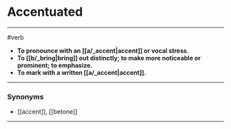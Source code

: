 # Accentuated
---
#verb
- **To pronounce with an [[a/_accent|accent]] or vocal stress.**
- **To [[b/_bring|bring]] out distinctly; to make more noticeable or prominent; to emphasize.**
- **To mark with a written [[a/_accent|accent]].**
---
### Synonyms
- [[accent]], [[betone]]
---
